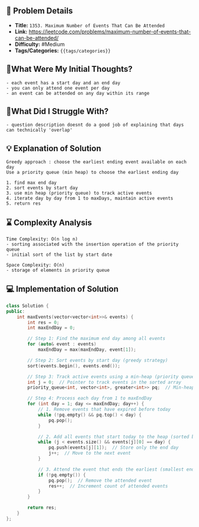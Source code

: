 ## 📝 Problem Details

- **Title:** `1353. Maximum Number of Events That Can Be Attended`
- **Link:** https://leetcode.com/problems/maximum-number-of-events-that-can-be-attended/
- **Difficulty:** #Medium 
- **Tags/Categories:** `{{tags/categories}}`

## 💭What Were My Initial Thoughts?

```
- each event has a start day and an end day 
- you can only attend one event per day 
- an event can be attended on any day within its range 
```

## 🤔What Did I Struggle With?

```
- question description doesnt do a good job of explaining that days can technically 'overlap'
```

## 💡 Explanation of Solution

```
Greedy approach : choose the earliest ending event available on each day
Use a priority queue (min heap) to choose the earliest ending day

1. find max end day
2. sort events by start day
3. use min heap (priority queue) to track active events
4. iterate day by day from 1 to maxDays, maintain active events
5. return res
```

## ⌛ Complexity Analysis

```
Time Complexity: O(n log n)
- sorting associated with the insertion operation of the priority queue 
- initial sort of the list by start date

Space Complexity: O(n)
- storage of elements in priority queue
```

## 💻 Implementation of Solution

```cpp
class Solution {
public:
    int maxEvents(vector<vector<int>>& events) {
        int res = 0;
        int maxEndDay = 0;

        // Step 1: Find the maximum end day among all events
        for (auto& event : events)
            maxEndDay = max(maxEndDay, event[1]);

        // Step 2: Sort events by start day (greedy strategy)
        sort(events.begin(), events.end());

        // Step 3: Track active events using a min-heap (priority queue)
        int j = 0;  // Pointer to track events in the sorted array
        priority_queue<int, vector<int>, greater<int>> pq;  // Min-heap to store event end days

        // Step 4: Process each day from 1 to maxEndDay
        for (int day = 1; day <= maxEndDay; day++) {
            // 1. Remove events that have expired before today
            while (!pq.empty() && pq.top() < day) {
                pq.pop();
            }

            // 2. Add all events that start today to the heap (sorted by end day)
            while (j < events.size() && events[j][0] == day) {
                pq.push(events[j][1]);  // Store only the end day
                j++;  // Move to the next event
            }

            // 3. Attend the event that ends the earliest (smallest end day)
            if (!pq.empty()) {
                pq.pop();  // Remove the attended event
                res++;  // Increment count of attended events
            }
        }

        return res;
    }
};
```